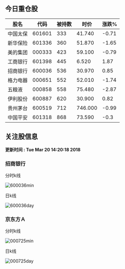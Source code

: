 
## 今日重仓股 

|股名|代码|被持数|时价|涨跌%|
|---|---|---|---|---|
|中国太保|601601|333|41.740|-0.71|
|新华保险|601336|360|51.870|-1.65|
|美的集团|000333|423|59.100|-0.79|
|工商银行|601398|445|6.520|1.87|
|招商银行|600036|536|30.970|0.85|
|格力电器|000651|552|52.010|-1.74|
|五粮液|000858|558|75.480|-2.87|
|伊利股份|600887|620|30.900|0.82|
|贵州茅台|600519|712|746.000|-0.99|
|中国平安|601318|868|73.590|-0.3|

## 关注股信息
**更新时间 : Tue Mar 20 14:20:18 2018**
### 招商银行 
分时k线

![600036min](http://image.sinajs.cn/newchart/min/n/sh600036.gif)

日k线

![600036day](http://image.sinajs.cn/newchart/daily/n/sh600036.gif)

### 京东方Ａ 
分时k线

![000725min](http://image.sinajs.cn/newchart/min/n/sz000725.gif)

日k线

![000725day](http://image.sinajs.cn/newchart/daily/n/sz000725.gif)
